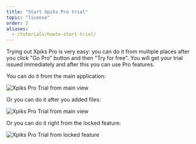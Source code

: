 ```yaml
---
title: "Start Xpiks Pro trial"
topic: "license"
order: 2
aliases:
  - /tutorials/howto-start-trial/
---
```


Trying out Xpiks Pro is very easy: you can do it from multiple places after you click "Go Pro" button and then "Try for free". You will get your trial issued immediately and after this you can use Pro features.

You can do it from the main application:

![Xpiks Pro Trial from main view](/images/tutorials/howto/start-trial-main.gif)

Or you can do it after you added files:

![Xpiks Pro Trial from main view](/images/tutorials/howto/start-trial-editing.gif)

Or you can do it right from the locked feature:

![Xpiks Pro Trial from locked feature](/images/tutorials/howto/start-trial-lock.gif)
